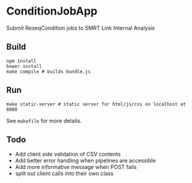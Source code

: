 # ConditionJobApp

Submit ReseqCondition jobs to SMRT Link Internal Analysis

## Build

```
npm install
bower install
make compile # builds bundle.js
```


## Run
    
```
make static-server # static server for html/js/css on localhost at 8080
```

See `makefile` for more details.

## Todo

- Add client side validation of CSV contents
- Add better error handling when pipelines are accessible
- Add more informative message when POST fails
- split out client calls into their own class